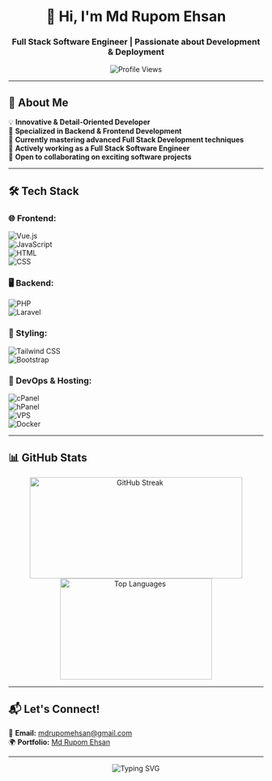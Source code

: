 <h1 align="center">👋 Hi, I'm Md Rupom Ehsan</h1>
<h3 align="center">Full Stack Software Engineer | Passionate about Development & Deployment</h3>

<p align="center">
  <img src="https://komarev.com/ghpvc/?username=rupomehsan&label=Profile%20Views&color=ff69b4&style=flat-square" alt="Profile Views" />
</p>

---

## 🚀 About Me  
💡 **Innovative & Detail-Oriented Developer**  
🎯 **Specialized in Backend & Frontend Development**  
🌱 **Currently mastering advanced Full Stack Development techniques**  
💼 **Actively working as a Full Stack Software Engineer**  
🤝 **Open to collaborating on exciting software projects**  

---

## 🛠️ Tech Stack  

### **🌐 Frontend:**  
![Vue.js](https://img.shields.io/badge/Vue.js-4FC08D?style=for-the-badge&logo=vue.js&logoColor=white)  
![JavaScript](https://img.shields.io/badge/JavaScript-F7DF1E?style=for-the-badge&logo=javascript&logoColor=black)  
![HTML](https://img.shields.io/badge/HTML-E34F26?style=for-the-badge&logo=html5&logoColor=white)  
![CSS](https://img.shields.io/badge/CSS-1572B6?style=for-the-badge&logo=css3&logoColor=white)  

### **🖥️ Backend:**  
![PHP](https://img.shields.io/badge/PHP-777BB4?style=for-the-badge&logo=php&logoColor=white)  
![Laravel](https://img.shields.io/badge/Laravel-EA4C89?style=for-the-badge&logo=laravel&logoColor=white)  

### **🎨 Styling:**  
![Tailwind CSS](https://img.shields.io/badge/Tailwind_CSS-06B6D4?style=for-the-badge&logo=tailwindcss&logoColor=white)  
![Bootstrap](https://img.shields.io/badge/Bootstrap-563D7C?style=for-the-badge&logo=bootstrap&logoColor=white)  

### **🔧 DevOps & Hosting:**  
![cPanel](https://img.shields.io/badge/cPanel-FF6C2C?style=for-the-badge&logo=cpanel&logoColor=white)  
![hPanel](https://img.shields.io/badge/hPanel-22D3EE?style=for-the-badge&logo=hPanel&logoColor=white)  
![VPS](https://img.shields.io/badge/VPS-00A9E0?style=for-the-badge&logo=linux&logoColor=white)  
![Docker](https://img.shields.io/badge/Docker-2496ED?style=for-the-badge&logo=docker&logoColor=white)  

---

## 📊 GitHub Stats  

<p align="center">
  <img src="https://streak-stats.demolab.com/?user=rupomehsan&cache_seconds=86400" alt="GitHub Streak" width="420" height="200"/>
  <img src="https://github-readme-stats.vercel.app/api/top-langs?username=rupomehsan&show_icons=true&locale=en&layout=compact" alt="Top Languages" width="300" height="200" />
</p>

---

## 📬 Let's Connect!  
📧 **Email:** [mdrupomehsan@gmail.com](mailto:mdrupomehsan@gmail.com)  
🌍 **Portfolio:** [Md Rupom Ehsan](https://mdrupomehsan.github.io/portfolio)  

---

<p align="center">
  <img src="https://readme-typing-svg.herokuapp.com?font=Fira+Code&size=22&pause=1000&color=00FF00&width=560&lines=Let's+build+something+amazing+together!+🚀" alt="Typing SVG" />
</p>
